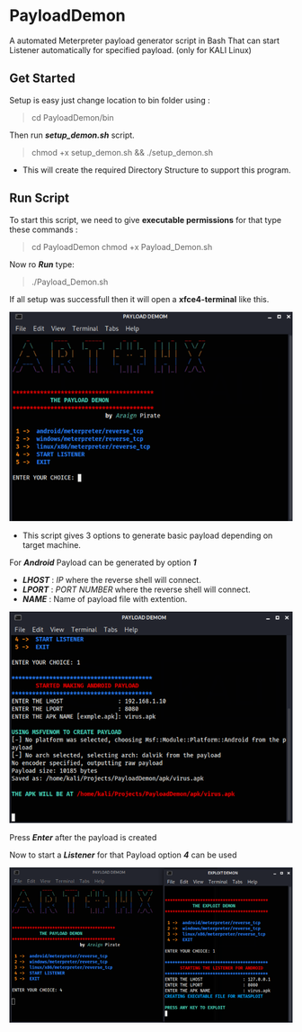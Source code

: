 # PayloadDemon

A automated Meterpreter payload generator script in Bash That can start Listener automatically for specified payload. (only for KALI Linux)

## Get Started

Setup is easy just change location to bin folder using :

> cd PayloadDemon/bin

Then run ***setup_demon.sh*** script.

> chmod +x setup_demon.sh && ./setup_demon.sh

- This will create the required Directory Structure to support this program.

## Run Script

To start this script, we need to give **executable permissions** for that type these commands :

> cd PayloadDemon
> chmod +x Payload_Demon.sh

Now ro ***Run*** type:

> ./Payload_Demon.sh

If all setup was successfull then it will open a **xfce4-terminal** like this.

![Default Payload Demon Screen](https://github.com/AraignPirate/PayloadDemon/blob/main/demo_img/First.png)

- This script gives 3 options to generate basic payload depending on target machine.

For ***Android*** Payload can be generated by option ***1***

- ***LHOST*** : *IP* where the reverse shell will connect.
- ***LPORT*** : *PORT NUMBER* where the reverse shell will connect.
- ***NAME*** : Name of payload file with extention.

![Android Payload generation demo](https://github.com/AraignPirate/PayloadDemon/blob/main/demo_img/Third.png)

Press ***Enter*** after the payload is created 

Now to start a ***Listener*** for that Payload option ***4*** can be used

![Listener Opentons](https://github.com/AraignPirate/PayloadDemon/blob/main/demo_img/Second.png)
